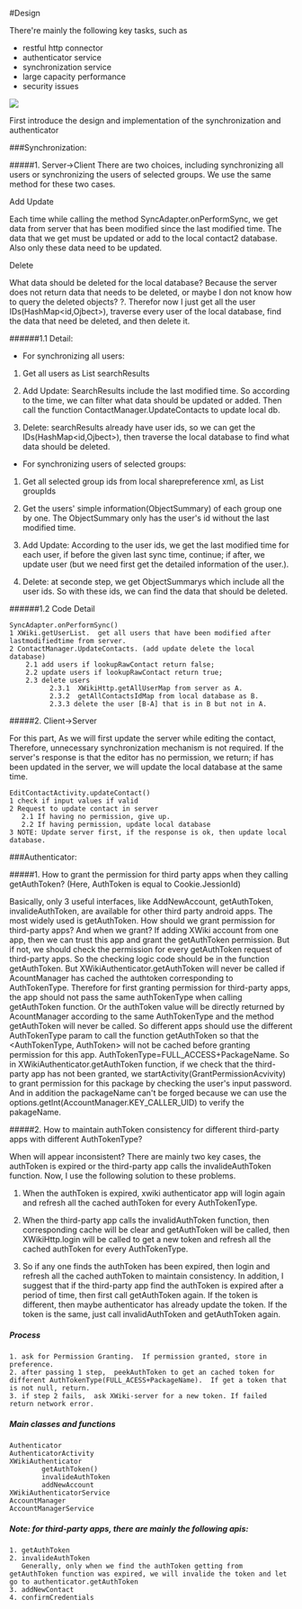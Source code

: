 #Design

There're mainly the following key tasks, such as
- restful http connector
- authenticator service
- synchronization service
- large capacity performance
- security issues

![](https://raw.githubusercontent.com/xwiki-contrib/android-authenticator/master/document/_images/process.jpg)

First introduce the design and implementation of the synchronization and authenticator

###Synchronization:

#####1. Server->Client
There are two choices, including synchronizing all users or synchronizing the users of selected groups. We use the same method for these two cases.

Add Update

Each time while calling the method SyncAdapter.onPerformSync, we get data from server that has been modified since the last modified time. The data that we get must be updated or add to the local contact2 database. Also only these data need to be updated.

Delete

What data should be deleted for the local database?  Because the server does not return data that needs to be deleted, or maybe I don not know how to query the deleted objects? ?. Therefor now I just get all the user IDs(HashMap<id,Ojbect>), traverse every user of the local database, find the data that need be deleted, and then delete it.
   
######1.1 Detail:
* For synchronizing all users:

1)	Get all users as List<SearchResult> searchResults

2)	Add Update: SearchResults include the last modified time. So according to the time, we can filter what data should be updated or added. Then call the function ContactManager.UpdateContacts to update local db. 

3)	Delete: searchResults already have user ids, so we can get the IDs(HashMap<id,Ojbect>), then traverse the local database to find what data should be deleted.

* For synchronizing users of selected groups:

1)	Get all selected group ids from local sharepreference xml,  as List<String> groupIds

2)	Get the users' simple information(ObjectSummary) of each group one by one. The ObjectSummary only has the user's id without the last modified time.

3)	Add Update: According to the user ids, we get the last modified time for each user, if before the given last sync time, continue; if after, we update user (but we need first get the detailed information of the user.). 

4)	Delete: at seconde step, we get ObjectSummarys which include all the user ids. So with these ids, we can find the data that should be deleted.

######1.2 Code Detail
```
SyncAdapter.onPerformSync()
1 XWiki.getUserList.  get all users that have been modified after lastmodifiedtime from server.
2 ContactManager.UpdateContacts. (add update delete the local database)
    2.1 add users if lookupRawContact return false;
    2.2 update users if lookupRawContact return true;
    2.3 delete users
          2.3.1  XWikiHttp.getAllUserMap from server as A.
          2.3.2  getAllContactsIdMap from local database as B.
          2.3.3 delete the user [B-A] that is in B but not in A.
```

#####2. Client->Server

For this part, As we will first update the server while editing the contact, Therefore, unnecessary synchronization mechanism is not required. If the server's response is that the editor has no permission, we return; if has been updated in the server, we will update the local database at the same time.

```
EditContactActivity.updateContact()
1 check if input values if valid
2 Request to update contact in server
   2.1 If having no permission, give up.
   2.2 If having permission, update local database
3 NOTE: Update server first, if the response is ok, then update local database.
```

###Authenticator:

#####1. How to grant the permission for third party apps when they calling getAuthToken? (Here, AuthToken is equal to Cookie.JessionId)

Basically, only 3 useful interfaces, like AddNewAccount, getAuthToken, invalideAuthToken, are available for other third party android apps. The most widely used is getAuthToken. How should we grant permission for third-party apps? And when we grant? If adding XWiki account from one app, then we can trust this app and grant the getAuthToken permission. But if not, we should check the permission for every getAuthToken request of third-party apps.  So the checking logic code should be in the function getAuthToken. But XWikiAuthenticator.getAuthToken will never be called if AcountManager has cached the authtoken corresponding to AuthTokenType. Therefore for first granting permission for third-party apps, the app should not pass the same authTokenType when calling getAuthToken function. Or the authToken value will be directly returned by AcountManager according to the same AuthTokenType and the method getAuthToken will never be called.  So different apps should use the different AuthTokenType param to call the function getAuthToken so that the <AuthTokenType, AuthToken> will not be cached before granting permission for this app. AuthTokenType=FULL_ACCESS+PackageName. So in XWikiAuthenticator.getAuthToken function, if we check that the third-party app has not been granted, we startActivity(GrantPermissionAcvivity) to grant permission for this package by checking the user's input password.
And in addition the packageName can't be forged because we can use the options.getInt(AccountManager.KEY_CALLER_UID) to verify the pakageName.

#####2. How to maintain authToken consistency for different third-party apps with different AuthTokenType?

When will appear inconsistent? There are mainly two key cases, the authToken is expired or the third-party app calls the invalideAuthToken function. Now, I use the following solution to these problems.

1)	When the authToken is expired, xwiki authenticator app will login again and refresh all the cached authToken for every AuthTokenType. 

2)	When the third-party app calls the invalidAuthToken function, then corresponding cache will be clear and getAuthToken will be called, then XWikiHttp.login will be called to get a new token and refresh all the cached authToken for every AuthTokenType. 

3)	So if any one finds the authToken has been expired, then login and refresh all the cached authToken to maintain consistency.  In addition, I suggest that if the third-party app find the authToken is expired after a period of time, then first call getAuthToken again. If the token is different, then maybe authenticator has already update the token. If the token is the same, just call invalidAuthToken and getAuthToken again. 


##### Process
```
1. ask for Permission Granting.  If permission granted, store in preference.
2. after passing 1 step,  peekAuthToken to get an cached token for different AuthTokenType(FULL_ACESS+PackageName).  If get a token that is not null, return.
3. if step 2 fails,  ask XWiki-server for a new token. If failed return network error.
```

##### Main classes and functions
```
Authenticator
AuthenticatorActivity
XWikiAuthenticator
        getAuthToken()
        invalideAuthToken
        addNewAccount
XWikiAuthenticatorService
AccountManager
AccountManagerService
```

##### Note: for third-party apps, there are mainly the following apis:
```
1. getAuthToken
2. invalideAuthToken
   Generally, only when we find the authToken getting from getAuthToken function was expired, we will invalide the token and let go to authenticator.getAuthToken
3. addNewContact
4. confirmCredentials
```